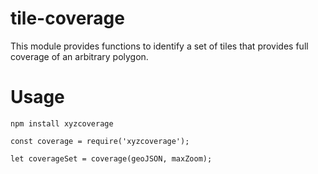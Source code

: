 # tile-coverage

This module provides functions to identify a set of tiles that provides full
coverage of an arbitrary polygon.

# Usage

`npm install xyzcoverage`

`const coverage = require('xyzcoverage');`

`let coverageSet = coverage(geoJSON, maxZoom);`
